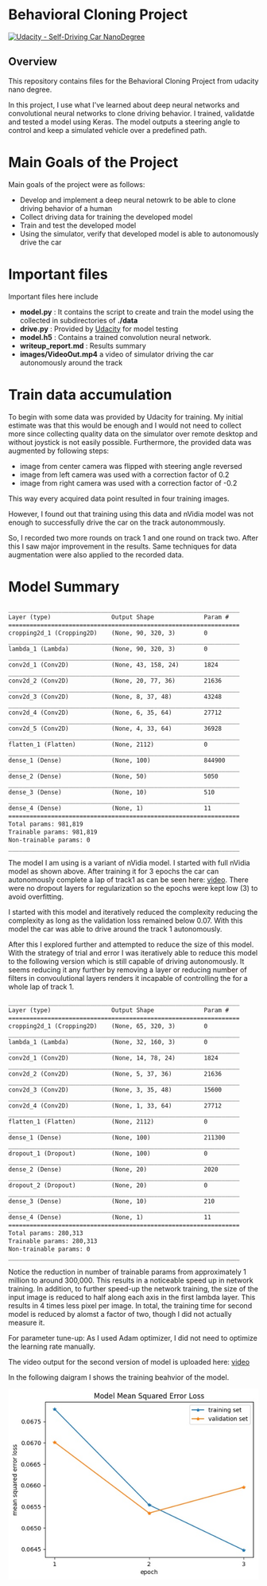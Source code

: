 [image1]: ./images/modelloss.jpg "Accuracy per Epoch and most Error Prone Classes"


# Behavioral Cloning Project

[![Udacity - Self-Driving Car NanoDegree](https://s3.amazonaws.com/udacity-sdc/github/shield-carnd.svg)](http://www.udacity.com/drive)

Overview
---
This repository contains files for the Behavioral Cloning Project from udacity nano degree.

In this project, I use what I've learned about deep neural networks and convolutional neural networks to clone driving behavior. I trained, validatde and tested a model using Keras. The model outputs a steering angle to control and keep a simulated vehicle over a predefined path.

# Main Goals of the Project
Main goals of the project were as follows:
* Develop and implement a deep neural netowrk to be able to clone driving behavior of a human
* Collect driving data for training the developed model
* Train and test the developed model
* Using the simulator, verify that developed model is able to autonomously drive the car

# Important files
Important files here include
- **model.py** : It contains the script to create and train the model using the collected in subdirectories of **./data**
- **drive.py** : Provided by [Udacity](https://github.com/udacity/CarND-Behavioral-Cloning-P3/blob/master/drive.py) for model testing
- **model.h5** : Contains a trained convolution neural network.
- **writeup_report.md** : Results summary
- **images/VideoOut.mp4** a video of simulator driving the car autonomously around the track

# Train data accumulation
To begin with some data was provided by Udacity for training. My initial estimate was that this would be enough and I would not need to collect more since collecting 
quality data on the simulator over remote desktop and without joystick is not easily possible. Furthermore, the provided data was augmented by following steps:

* image from center camera was flipped with steering angle reversed
* image from left camera was used with a correction factor of 0.2
* image from right camera was used with a correction factor of -0.2

This way every acquired data point resulted in four training images. 

However, I found out that training using this data and nVidia model was not enough to successfully drive the car on the track autonommously. 

So, I recorded two more rounds on track 1 and one round on track two. After this I saw major improvement in the results. Same techniques for data augmentation were 
also applied to the recorded data. 



# Model Summary 


```
_________________________________________________________________
Layer (type)                 Output Shape              Param #   
=================================================================
cropping2d_1 (Cropping2D)    (None, 90, 320, 3)        0         
_________________________________________________________________
lambda_1 (Lambda)            (None, 90, 320, 3)        0         
_________________________________________________________________
conv2d_1 (Conv2D)            (None, 43, 158, 24)       1824      
_________________________________________________________________
conv2d_2 (Conv2D)            (None, 20, 77, 36)        21636     
_________________________________________________________________
conv2d_3 (Conv2D)            (None, 8, 37, 48)         43248     
_________________________________________________________________
conv2d_4 (Conv2D)            (None, 6, 35, 64)         27712     
_________________________________________________________________
conv2d_5 (Conv2D)            (None, 4, 33, 64)         36928     
_________________________________________________________________
flatten_1 (Flatten)          (None, 2112)              0         
_________________________________________________________________
dense_1 (Dense)              (None, 100)               844900    
_________________________________________________________________
dense_2 (Dense)              (None, 50)                5050      
_________________________________________________________________
dense_3 (Dense)              (None, 10)                510       
_________________________________________________________________
dense_4 (Dense)              (None, 1)                 11        
=================================================================
Total params: 981,819
Trainable params: 981,819
Non-trainable params: 0
_________________________________________________________________
```


The model I am using is a variant of nVidia model. I started with full nVidia model as shown above. After training it for 3 
epochs the car can autonomously complete a lap of track1 as can be seen here:  [video](images/videoOut.mp4). There were no 
dropout layers for regularization so the epochs were kept low (3) to avoid overfitting. 

I started with this model and iteratively reduced the complexity reducing the complexity as long as the validation loss 
remained below 0.07. With this model the car was able to drive around the track 1 autonomously. 

After this I explored further and attempted to reduce the size of this model. 
With the strategy of trial and error I was iteratively able to reduce this model to the following version which is still capable of driving autonomously. 
It seems reducing it any further by removing a layer or reducing number of filters in convoulutional layers renders it incapable of controlling the for a 
whole lap of track 1. 


```
_________________________________________________________________
Layer (type)                 Output Shape              Param #   
=================================================================
cropping2d_1 (Cropping2D)    (None, 65, 320, 3)        0         
_________________________________________________________________
lambda_1 (Lambda)            (None, 32, 160, 3)        0         
_________________________________________________________________
conv2d_1 (Conv2D)            (None, 14, 78, 24)        1824      
_________________________________________________________________
conv2d_2 (Conv2D)            (None, 5, 37, 36)         21636     
_________________________________________________________________
conv2d_3 (Conv2D)            (None, 3, 35, 48)         15600     
_________________________________________________________________
conv2d_4 (Conv2D)            (None, 1, 33, 64)         27712     
_________________________________________________________________
flatten_1 (Flatten)          (None, 2112)              0         
_________________________________________________________________
dense_1 (Dense)              (None, 100)               211300    
_________________________________________________________________
dropout_1 (Dropout)          (None, 100)               0         
_________________________________________________________________
dense_2 (Dense)              (None, 20)                2020      
_________________________________________________________________
dropout_2 (Dropout)          (None, 20)                0         
_________________________________________________________________
dense_3 (Dense)              (None, 10)                210       
_________________________________________________________________
dense_4 (Dense)              (None, 1)                 11        
=================================================================
Total params: 280,313
Trainable params: 280,313
Non-trainable params: 0
_________________________________________________________________
```

Notice the reduction in number of trainable params from approximately 1 million to around 300,000. This results in a noticeable speed up in network training.
In addition, to further speed-up the network training, the size of the input image is reduced to half along each axis in the first lambda layer. 
This results in 4 times less pixel per image. In total, the training time for second model is reduced by alomst a factor of two, though I did not actually measure it.

For parameter tune-up: As I used Adam optimizer, I did not need to optimize the learning rate manually.

The video output for the second version of model is uploaded here: [video](images/videoOut2.mp4)

In the following daigram I shows the training beahvior of the model.


![alt text][image1]


